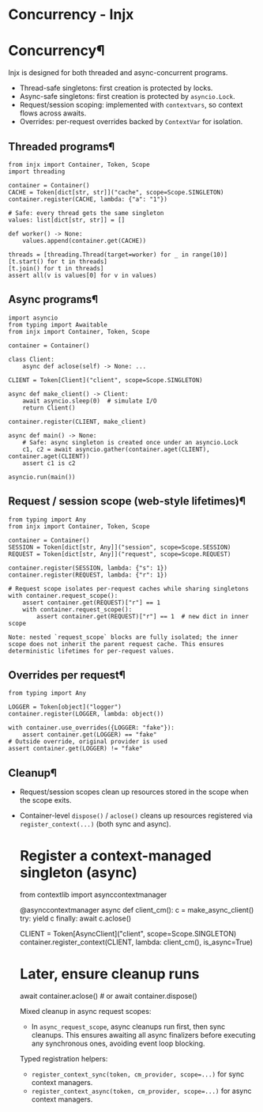 # Concurrency - Injx

[ ](https://github.com/QriusGlobal/injx/edit/master/docs/concurrency.md "Edit this page")

# Concurrency¶

Injx is designed for both threaded and async-concurrent programs.

  * Thread-safe singletons: first creation is protected by locks.
  * Async-safe singletons: first creation is protected by `asyncio.Lock`.
  * Request/session scoping: implemented with `contextvars`, so context flows across awaits.
  * Overrides: per-request overrides backed by `ContextVar` for isolation.

## Threaded programs¶
    
    
    from injx import Container, Token, Scope
    import threading
    
    container = Container()
    CACHE = Token[dict[str, str]]("cache", scope=Scope.SINGLETON)
    container.register(CACHE, lambda: {"a": "1"})
    
    # Safe: every thread gets the same singleton
    values: list[dict[str, str]] = []
    
    def worker() -> None:
        values.append(container.get(CACHE))
    
    threads = [threading.Thread(target=worker) for _ in range(10)]
    [t.start() for t in threads]
    [t.join() for t in threads]
    assert all(v is values[0] for v in values)
    

## Async programs¶
    
    
    import asyncio
    from typing import Awaitable
    from injx import Container, Token, Scope
    
    container = Container()
    
    class Client:
        async def aclose(self) -> None: ...
    
    CLIENT = Token[Client]("client", scope=Scope.SINGLETON)
    
    async def make_client() -> Client:
        await asyncio.sleep(0)  # simulate I/O
        return Client()
    
    container.register(CLIENT, make_client)
    
    async def main() -> None:
        # Safe: async singleton is created once under an asyncio.Lock
        c1, c2 = await asyncio.gather(container.aget(CLIENT), container.aget(CLIENT))
        assert c1 is c2
    
    asyncio.run(main())
    

## Request / session scope (web-style lifetimes)¶
    
    
    from typing import Any
    from injx import Container, Token, Scope
    
    container = Container()
    SESSION = Token[dict[str, Any]]("session", scope=Scope.SESSION)
    REQUEST = Token[dict[str, Any]]("request", scope=Scope.REQUEST)
    
    container.register(SESSION, lambda: {"s": 1})
    container.register(REQUEST, lambda: {"r": 1})
    
    # Request scope isolates per-request caches while sharing singletons
    with container.request_scope():
        assert container.get(REQUEST)["r"] == 1
        with container.request_scope():
            assert container.get(REQUEST)["r"] == 1  # new dict in inner scope
    
    Note: nested `request_scope` blocks are fully isolated; the inner scope does not inherit the parent request cache. This ensures deterministic lifetimes for per-request values.
    

## Overrides per request¶
    
    
    from typing import Any
    
    LOGGER = Token[object]("logger")
    container.register(LOGGER, lambda: object())
    
    with container.use_overrides({LOGGER: "fake"}):
        assert container.get(LOGGER) == "fake"
    # Outside override, original provider is used
    assert container.get(LOGGER) != "fake"
    

## Cleanup¶

  * Request/session scopes clean up resources stored in the scope when the scope exits.
  * Container-level `dispose()` / `aclose()` cleans up resources registered via `register_context(...)` (both sync and async).

    
    
    # Register a context-managed singleton (async)
    from contextlib import asynccontextmanager
    
    @asynccontextmanager
    async def client_cm():
        c = make_async_client()
        try:
            yield c
        finally:
            await c.aclose()
    
    CLIENT = Token[AsyncClient]("client", scope=Scope.SINGLETON)
    container.register_context(CLIENT, lambda: client_cm(), is_async=True)
    
    # Later, ensure cleanup runs
    await container.aclose()  # or await container.dispose()
    
    Mixed cleanup in async request scopes:
    - In `async_request_scope`, async cleanups run first, then sync cleanups. This ensures awaiting all async finalizers before executing any synchronous ones, avoiding event loop blocking.
    
    Typed registration helpers:
    - `register_context_sync(token, cm_provider, scope=...)` for sync context managers.
    - `register_context_async(token, cm_provider, scope=...)` for async context managers.